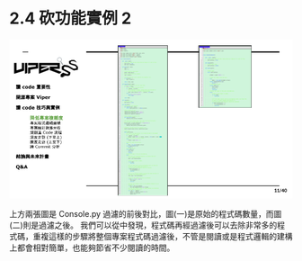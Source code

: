 # 2.4 砍功能實例 2

![](../.gitbook/assets/coscup-versionpython-kai-yuan-ruan-ti-kao-gu-10.png)

上方兩張圖是 Console.py 過濾的前後對比，圖(一)是原始的程式碼數量，而圖(二)則是過濾之後。
我們可以從中發現，程式碼再經過濾後可以去除非常多的程式碼，重複這樣的步驟將整個專案程式碼過濾後，不管是閱讀或是程式邏輯的建構上都會相對簡單，也能夠節省不少閱讀的時間。

